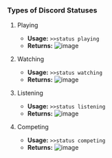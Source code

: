 ### Types of Discord Statuses

1. Playing

      - **Usage:** `>>status playing`
      - **Returns:** ![image](https://raw.githubusercontent.com/v1s1t0r999/LetLeaf-BOT/master/Images/playing.png)

3. Watching

      - **Usage:** `>>status watching`
      - **Returns:** ![image](https://raw.githubusercontent.com/v1s1t0r999/LetLeaf-BOT/master/Images/watching.png)
4. Listening

      - **Usage:** `>>status listening`
      - **Returns:** ![image](https://raw.githubusercontent.com/v1s1t0r999/LetLeaf-BOT/master/Images/listening.png)
5. Competing

      - **Usage:** `>>status competing`
      - **Returns:** ![image](https://raw.githubusercontent.com/v1s1t0r999/LetLeaf-BOT/master/Images/competing.png)
